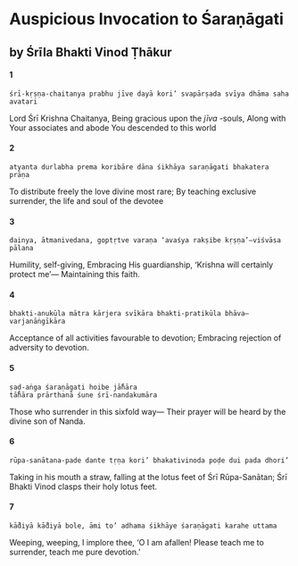 # Auspicious Invocation to Śaraṇāgati

## by Śrīla Bhakti Vinod Ṭhākur

#### 1

    śrī-kṛṣṇa-chaitanya prabhu jīve dayā kori’ svapārṣada svīya dhāma saha avatari

Lord Śrī Krishna Chaitanya,
Being gracious upon the *jīva* -souls, Along with Your associates and abode
You descended to this world

#### 2

    atyanta durlabha prema koribāre dāna śikhāya saraṇāgati bhakatera prāṇa

To distribute freely
the love divine most rare; By teaching exclusive surrender,
the life and soul of the devotee

#### 3

    dainya, ātmanivedana, goptṛtve varaṇa ‘avaśya rakṣibe kṛṣṇa’—viśvāsa pālana

Humility, self-giving,
Embracing His guardianship, ‘Krishna will certainly protect me’—
Maintaining this faith.

#### 4

    bhakti-anukūla mātra kārjera svīkāra bhakti-pratikūla bhāva—varjanāṅgīkāra

Acceptance of all activities
favourable to devotion;
Embracing rejection of adversity to devotion.

#### 5

    ṣaḍ-aṅga śaraṇāgati hoibe jā̐hāra
    tā̐hāra prārthanā śune śrī-nandakumāra

Those who surrender in this sixfold way—
Their prayer will be heard
by the divine son of Nanda.

#### 6

    rūpa-sanātana-pade dante tṛṇa kori’ bhakativinoda poḍe dui pada dhori’

Taking in his mouth a straw, falling
at the lotus feet of Śrī Rūpa-Sanātan; Śrī Bhakti Vinod clasps their holy lotus feet.

#### 7

    kā̐diyā kā̐diyā bole, āmi to’ adhama śikhāye śaraṇāgati karahe uttama

Weeping, weeping, I implore thee, ‘O I am afallen!
Please teach me to surrender, teach me pure devotion.’

